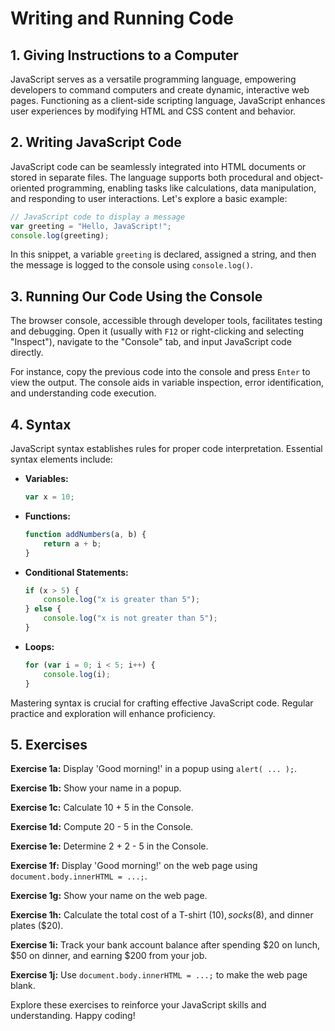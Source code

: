 # Writing and Running Code

## 1. Giving Instructions to a Computer

JavaScript serves as a versatile programming language, empowering developers to command computers and create dynamic,
interactive web pages. Functioning as a client-side scripting language, JavaScript enhances user experiences by
modifying HTML and CSS content and behavior.

## 2. Writing JavaScript Code

JavaScript code can be seamlessly integrated into HTML documents or stored in separate files. The language supports both
procedural and object-oriented programming, enabling tasks like calculations, data manipulation, and responding to user
interactions. Let's explore a basic example:

```javascript
// JavaScript code to display a message
var greeting = "Hello, JavaScript!";
console.log(greeting);
```

In this snippet, a variable `greeting` is declared, assigned a string, and then the message is logged to the console
using `console.log()`.

## 3. Running Our Code Using the Console

The browser console, accessible through developer tools, facilitates testing and debugging. Open it (usually with `F12`
or right-clicking and selecting "Inspect"), navigate to the "Console" tab, and input JavaScript code directly.

For instance, copy the previous code into the console and press `Enter` to view the output. The console aids in variable
inspection, error identification, and understanding code execution.

## 4. Syntax

JavaScript syntax establishes rules for proper code interpretation. Essential syntax elements include:

- **Variables:**
  ```javascript
  var x = 10;
  ```

- **Functions:**
  ```javascript
  function addNumbers(a, b) {
      return a + b;
  }
  ```

- **Conditional Statements:**
  ```javascript
  if (x > 5) {
      console.log("x is greater than 5");
  } else {
      console.log("x is not greater than 5");
  }
  ```

- **Loops:**
  ```javascript
  for (var i = 0; i < 5; i++) {
      console.log(i);
  }
  ```

Mastering syntax is crucial for crafting effective JavaScript code. Regular practice and exploration will enhance
proficiency.

## 5. Exercises

**Exercise 1a:**
Display 'Good morning!' in a popup using `alert( ... );`.

**Exercise 1b:**
Show your name in a popup.

**Exercise 1c:**
Calculate 10 + 5 in the Console.

**Exercise 1d:**
Compute 20 - 5 in the Console.

**Exercise 1e:**
Determine 2 + 2 - 5 in the Console.

**Exercise 1f:**
Display 'Good morning!' on the web page using `document.body.innerHTML = ...;`.

**Exercise 1g:**
Show your name on the web page.

**Exercise 1h:**
Calculate the total cost of a T-shirt ($10), socks ($8), and dinner plates ($20).

**Exercise 1i:**
Track your bank account balance after spending $20 on lunch, $50 on dinner, and earning $200 from your job.

**Exercise 1j:**
Use `document.body.innerHTML = ...;` to make the web page blank.

Explore these exercises to reinforce your JavaScript skills and understanding. Happy coding!